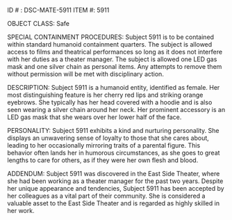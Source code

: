 ID # : DSC-MATE-5911
ITEM #: 5911

OBJECT CLASS: Safe

SPECIAL CONTAINMENT PROCEDURES: Subject 5911 is to be contained within standard humanoid containment quarters. The subject is allowed access to films and theatrical performances so long as it does not interfere with her duties as a theater manager. The subject is allowed one LED gas mask and one silver chain as personal items. Any attempts to remove them without permission will be met with disciplinary action.

DESCRIPTION: Subject 5911 is a humanoid entity, identified as female. Her most distinguishing feature is her cherry red lips and striking orange eyebrows. She typically has her head covered with a hoodie and is also seen wearing a silver chain around her neck. Her prominent accessory is an LED gas mask that she wears over her lower half of the face.

PERSONALITY: Subject 5911 exhibits a kind and nurturing personality. She displays an unwavering sense of loyalty to those that she cares about, leading to her occasionally mirroring traits of a parental figure. This behavior often lands her in humorous circumstances, as she goes to great lengths to care for others, as if they were her own flesh and blood.

ADDENDUM: Subject 5911 was discovered in the East Side Theater, where she had been working as a theater manager for the past two years. Despite her unique appearance and tendencies, Subject 5911 has been accepted by her colleagues as a vital part of their community. She is considered a valuable asset to the East Side Theater and is regarded as highly skilled in her work.